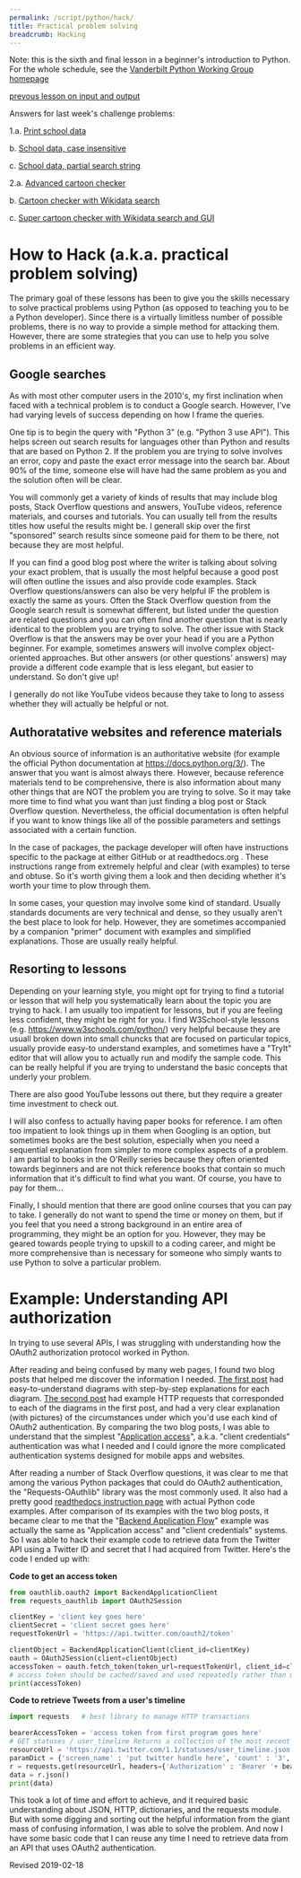 ```yaml
---
permalink: /script/python/hack/
title: Practical problem solving
breadcrumb: Hacking
---
```


Note: this is the sixth and final lesson in a beginner's introduction to Python.  For the whole schedule, see the [Vanderbilt Python Working Group homepage](../wg/)

[prevous lesson on input and output](../inout/)

Answers for last week's challenge problems:

1\.a. [Print school data](https://github.com/HeardLibrary/digital-scholarship/blob/master/code/pylesson/challenge4/schools_a.py)

  b. [School data, case insensitive](https://github.com/HeardLibrary/digital-scholarship/blob/master/code/pylesson/challenge4/schools_b.py)

  c. [School data, partial search string](https://github.com/HeardLibrary/digital-scholarship/blob/master/code/pylesson/challenge4/schools_c.py)

2\.a. [Advanced cartoon checker](https://github.com/HeardLibrary/digital-scholarship/blob/master/code/pylesson/challenge4/cartoon_checker_a.py)

  b. [Cartoon checker with Wikidata search](https://github.com/HeardLibrary/digital-scholarship/blob/master/code/pylesson/challenge4/cartoon_checker_b.py)

  c. [Super cartoon checker with Wikidata search and GUI ](https://github.com/HeardLibrary/digital-scholarship/blob/master/code/pylesson/challenge4/cartoon_checker_c.py)


# How to Hack (a.k.a. practical problem solving)

The primary goal of these lessons has been to give you the skills necessary to solve practical problems using Python (as opposed to teaching you to be a Python developer).  Since there is a virtually limitless number of possible problems, there is no way to provide a simple method for attacking them.  However, there are some strategies that you can use to help you solve problems in an efficient way.

## Google searches

As with most other computer users in the 2010's, my first inclination when faced with a technical problem is to conduct a Google search.  However, I've had varying levels of success depending on how I frame the queries.

One tip is to begin the query with "Python 3" (e.g. "Python 3 use API").  This helps screen out search results for languages other than Python and results that are based on Python 2.  If the problem you are trying to solve involves an error, copy and paste the exact error message into the search bar.  About 90% of the time, someone else will have had the same problem as you and the solution often will be clear.

You will commonly get a variety of kinds of results that may include blog posts, Stack Overflow questions and answers, YouTube videos, reference materials, and courses and tutorials.  You can usually tell from the results titles how useful the results might be.  I generall skip over the first "sponsored" search results since someone paid for them to be there, not because they are most helpful. 

If you can find a good blog post where the writer is talking about solving your exact problem, that is usually the most helpful because a good post will often outline the issues and also provide code examples.  Stack Overflow questions/answers can also be very helpful IF the problem is exactly the same as yours.  Often the Stack Overflow question from the Google search result is somewhat different, but listed under the question are related questions and you can often find another question that is nearly identical to the problem you are trying to solve.  The other issue with Stack Overflow is that the answers may be over your head if you are a Python beginner.  For example, sometimes answers will involve complex object-oriented approaches.  But other answers (or other questions' answers) may provide a different code example that is less elegant, but easier to understand.  So don't give up!

I generally do not like YouTube videos because they take to long to assess whether they will actually be helpful or not.  

## Authoratative websites and reference materials

An obvious source of information is an authoritative website (for example the official Python documentation at <https://docs.python.org/3/>).  The answer that you want is almost always there.  However, because reference materials tend to be comprehensive, there is also information about many other things that are NOT the problem you are trying to solve.  So it may take more time to find what you want than just finding a blog post or Stack Overflow question.  Nevertheless, the official documentation is often helpful if you want to know things like all of the possible parameters and settings associated with a certain function.  

In the case of packages, the package developer will often have instructions specific to the package at either GitHub or at readthedocs.org .  These instructions range from extremely helpful and clear (with examples) to terse and obtuse.  So it's worth giving them a look and then deciding whether it's worth your time to plow through them.  

In some cases, your question may involve some kind of standard.  Usually standards documents are very technical and dense, so they usually aren't the best place to look for help.  However, they are sometimes accompanied by a companion "primer" document with examples and simplified explanations.  Those are usually really helpful.

## Resorting to lessons

Depending on your learning style, you might opt for trying to find a tutorial or lesson that will help you systematically learn about the topic you are trying to hack.  I am usually too impatient for lessons, but if you are feeling less confident, they might be right for you.  I find W3School-style lessons (e.g. <https://www.w3schools.com/python/>) very helpful because they are usuall broken down into small chuncks that are focused on particular topics, usually provide easy-to understand examples, and sometimes have a "TryIt" editor that will allow you to actually run and modify the sample code.  This can be really helpful if you are trying to understand the basic concepts that underly your problem.  

There are also good YouTube lessons out there, but they require a greater time investment to check out.

I will also confess to actually having paper books for reference.  I am often too impatient to look things up in them when Googling is an option, but sometimes books are the best solution, especially when you need a sequential explanation from simpler to more complex aspects of a problem.  I am partial to books in the O'Reilly series because they often oriented towards beginners and are not thick reference books that contain so much information that it's difficult to find what you want.  Of course, you have to pay for them...

Finally, I should mention that there are good online courses that you can pay to take.  I generally do not want to spend the time or money on them, but if you feel that you need a strong background in an entire area of programming, they might be an option for you.  However, they may be geared towards people trying to upskill to a coding career, and might be more comprehensive than is necessary for someone who simply wants to use Python to solve a particular problem.

# Example: Understanding API authorization

In trying to use several APIs, I was struggling with understanding how the OAuth2 authorization protocol worked in Python.  

After reading and being confused by many web pages, I found two blog posts that helped me discover the information I needed. [The first post](https://medium.com/google-cloud/understanding-oauth2-and-building-a-basic-authorization-server-of-your-own-a-beginners-guide-cf7451a16f66) had easy-to-understand diagrams with step-by-step explanations for each diagram.  [The second post](https://aaronparecki.com/oauth-2-simplified/) had example HTTP requests that corresponded to each of the diagrams in the first post, and had a very clear explanation (with pictures) of the circumstances under which you'd use each kind of OAuth2 authentication.  By comparing the two blog posts, I was able to understand that the simplest "[Application access](https://aaronparecki.com/oauth-2-simplified/#others)", a.k.a. "client credentials" authentication was what I needed and I could ignore the more complicated authentication systems designed for mobile apps and websites.

After reading a number of Stack Overflow questions, it was clear to me that among the various Python packages that could do OAuth2 authentication, the "Requests-OAuthlib" library was the most commonly used.  It also had a pretty good [readthedocs instruction page](https://requests-oauthlib.readthedocs.io/en/latest/) with actual Python code examples.  After comparison of its examples with the two blog posts, it became clear to me that the "[Backend Application Flow](https://requests-oauthlib.readthedocs.io/en/latest/oauth2_workflow.html#backend-application-flow)" example was actually the same as "Application access" and "client credentials" systems.  So I was able to hack their example code to retrieve data from the Twitter API using a Twitter ID and secret that I had acquired from Twitter.  Here's the code I ended up with:

**Code to get an access token**

```Python
from oauthlib.oauth2 import BackendApplicationClient
from requests_oauthlib import OAuth2Session

clientKey = 'client key goes here'
clientSecret = 'client secret goes here'
requestTokenUrl = 'https://api.twitter.com/oauth2/token'

clientObject = BackendApplicationClient(client_id=clientKey)
oauth = OAuth2Session(client=clientObject)
accessToken = oauth.fetch_token(token_url=requestTokenUrl, client_id=clientKey, client_secret=clientSecret)
# access token should be cached/saved and used repeatedly rather than making many requests fo a new token
print(accessToken)
```

**Code to retrieve Tweets from a user's timeline**

```Python 
import requests   # best library to manage HTTP transactions

bearerAccessToken = 'access token from first program goes here'
# GET statuses / user_timeline Returns a collection of the most recent Tweets posted by the indicated by the screen_name or user_id parameters.
resourceUrl = 'https://api.twitter.com/1.1/statuses/user_timeline.json'
paramDict = {'screen_name' : 'put twitter handle here', 'count' : '3', 'exclude_replies' : 'true', 'include_rts' : 'false'}
r = requests.get(resourceUrl, headers={'Authorization' : 'Bearer '+ bearerAccessToken}, params = paramDict)
data = r.json()
print(data)
```

This took a lot of time and effort to achieve, and it required basic understanding about JSON, HTTP, dictionaries, and the requests module.  But with some digging and sorting out the helpful information from the giant mass of confusing information, I was able to solve the problem.  And now I have some basic code that I can reuse any time I need to retrieve data from an API that uses OAuth2 authentication.  

Revised 2019-02-18
